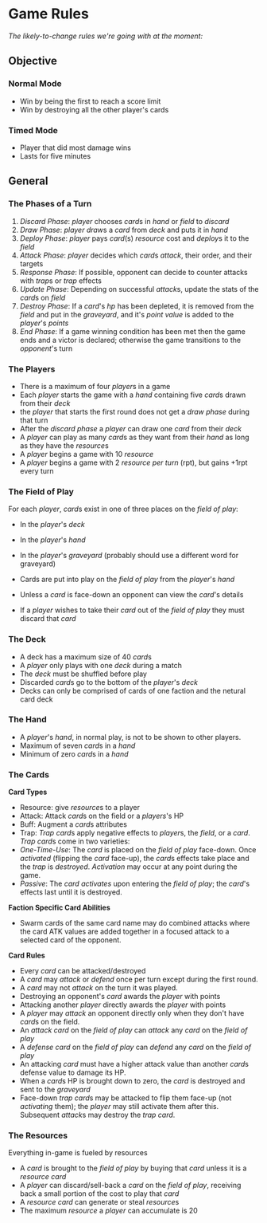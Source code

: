 # Game Rules
*The likely-to-change rules we're going with at the moment:*

## Objective
### Normal Mode
- Win by being the first to reach a score limit
- Win by destroying all the other player's cards

### Timed Mode
- Player that did most damage wins
- Lasts for five minutes

## General

### The Phases of a Turn
1. *Discard Phase*: *player* chooses *card*s in *hand* or *field* to *discard*
2. *Draw Phase*: *player* *draw*s a *card* from *deck* and puts it in *hand*
3. *Deploy Phase*: *player* pays *card*(s) *resource* cost and *deploy*s it to the *field*
4. *Attack Phase*: *player* decides which *card*s *attack*, their order, and their targets
5. *Response Phase*: If possible, opponent can decide to counter attacks with *trap*s or *trap* effects
6. *Update Phase*: Depending on successful *attack*s, update the stats of the *card*s on *field*
7. *Destroy Phase*: If a *card*'s *hp* has been depleted, it is removed from the *field* and put in the *graveyard*, and it's *point value* is added to the *player*'s *points*
8. *End Phase*: If a game winning condition has been met then the game ends and a victor is declared; otherwise the game transitions to the *opponent*'s turn

### The Players
- There is a maximum of four *player*s in a game
- Each *player* starts the game with a *hand* containing five *card*s drawn from their *deck*
- the *player* that starts the first round does not get a *draw phase* during that turn
- After the *discard phase* a *player* can draw one *card* from their *deck*
- A *player* can play as many *card*s as they want from their *hand* as long as they have the *resource*s
- A *player* begins a game with 10 *resource*
- A *player* begins a game with 2 *resource per turn* (rpt), but gains +1rpt every turn

### The Field of Play
For each *player*, *card*s exist in one of three places on the *field of play*:

- In the *player*'s *deck*
- In the *player*'s *hand*
- In the *player*'s *graveyard* (probably should use a different word for graveyard)

- Cards are put into play on the *field of play* from the *player*'s *hand*
- Unless a *card* is face-down an opponent can view the *card*'s details
- If a *player* wishes to take their *card* out of the *field of play* they must discard that *card*

### The Deck
- A deck has a maximum size of 40 *card*s
- A *player* only plays with one *deck* during a match
- The *deck* must be shuffled before play
- Discarded *card*s go to the bottom of the *player*'s *deck*
- Decks can only be comprised of cards of one faction and the netural card deck

### The Hand
- A *player*'s *hand*, in normal play, is not to be shown to other players.
- Maximum of seven *card*s in a *hand*
- Minimum of zero *card*s in a *hand*

### The Cards
**Card Types**

- Resource: give *resource*s to a player
- Attack: Attack *card*s on the field or a *players*'s HP
- Buff: Augment a *card*s attributes
- Trap: *Trap* *card*s apply negative effects to *player*s, the *field*, or a *card*. *Trap* *card*s come in two varieties:
 - *One-Time-Use*: The *card* is placed on the *field of play* face-down. Once *activated* (flipping the *card* face-up), the *card*s effects take place and the *trap* is *destroyed*. *Activation* may occur at any point during the game.
 - *Passive*: The *card* *activates* upon entering the *field of play*; the *card*'s effects last until it is destroyed.

**Faction Specific Card Abilities**
- Swarm cards of the same card name may do combined attacks where the card ATK values are added
  together in a focused attack to a selected card of the opponent.

**Card Rules**

- Every *card* can be attacked/destroyed
- A *card* may *attack* or *defend* once per turn except during the first round.
- A *card* may not *attack* on the turn it was played.
- Destroying an opponent's *card* awards the *player* with points
- Attacking another *player* directly awards the *player* with points
- A *player* may *attack* an opponent directly only when they don't have *card*s on the field.
- An *attack* *card* on the *field of play* can *attack* any *card* on the *field of play*
- A *defense* *card* on the *field of play* can *defend* any *card* on the *field of play*
- An attacking *card* must have a higher attack value than another *card*s defense value to damage its HP.
- When a *card*s HP is brought down to zero, the *card* is destroyed and sent to the *graveyard*
- Face-down *trap* *card*s may be attacked to flip them face-up (not *activating* them); the *player* may still activate them after this. Subsequent *attack*s may destroy the *trap* *card*.

### The Resources
Everything in-game is fueled by resources

- A *card* is brought to the *field of play* by buying that *card* unless it is a *resource* *card*
- A *player* can discard/sell-back a *card* on the *field of play*, receiving back a small portion of the cost to play that *card*
- A *resource* *card* can generate or steal *resource*s
- The maximum *resource* a *player* can accumulate is 20
